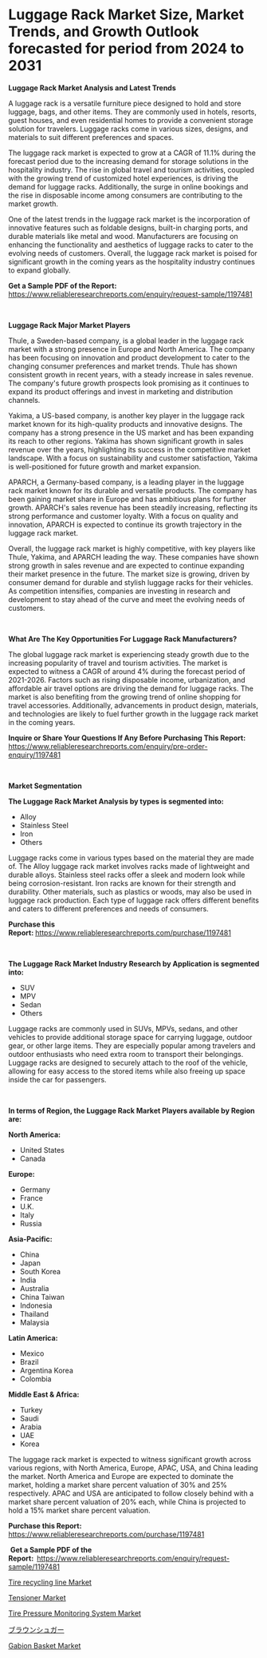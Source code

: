 <p><h1>Luggage Rack Market Size, Market Trends, and Growth Outlook forecasted for period from 2024 to 2031</h1></p><p><strong>Luggage Rack Market Analysis and Latest Trends</strong></p>
<p><p>A luggage rack is a versatile furniture piece designed to hold and store luggage, bags, and other items. They are commonly used in hotels, resorts, guest houses, and even residential homes to provide a convenient storage solution for travelers. Luggage racks come in various sizes, designs, and materials to suit different preferences and spaces.</p><p>The luggage rack market is expected to grow at a CAGR of 11.1% during the forecast period due to the increasing demand for storage solutions in the hospitality industry. The rise in global travel and tourism activities, coupled with the growing trend of customized hotel experiences, is driving the demand for luggage racks. Additionally, the surge in online bookings and the rise in disposable income among consumers are contributing to the market growth.</p><p>One of the latest trends in the luggage rack market is the incorporation of innovative features such as foldable designs, built-in charging ports, and durable materials like metal and wood. Manufacturers are focusing on enhancing the functionality and aesthetics of luggage racks to cater to the evolving needs of customers. Overall, the luggage rack market is poised for significant growth in the coming years as the hospitality industry continues to expand globally.</p></p>
<p><strong>Get a Sample PDF of the Report:&nbsp;</strong> <a href="https://www.reliableresearchreports.com/enquiry/request-sample/1197481">https://www.reliableresearchreports.com/enquiry/request-sample/1197481</a></p>
<p>&nbsp;</p>
<p><strong>Luggage Rack Major Market Players</strong></p>
<p><p>Thule, a Sweden-based company, is a global leader in the luggage rack market with a strong presence in Europe and North America. The company has been focusing on innovation and product development to cater to the changing consumer preferences and market trends. Thule has shown consistent growth in recent years, with a steady increase in sales revenue. The company's future growth prospects look promising as it continues to expand its product offerings and invest in marketing and distribution channels.</p><p>Yakima, a US-based company, is another key player in the luggage rack market known for its high-quality products and innovative designs. The company has a strong presence in the US market and has been expanding its reach to other regions. Yakima has shown significant growth in sales revenue over the years, highlighting its success in the competitive market landscape. With a focus on sustainability and customer satisfaction, Yakima is well-positioned for future growth and market expansion.</p><p>APARCH, a Germany-based company, is a leading player in the luggage rack market known for its durable and versatile products. The company has been gaining market share in Europe and has ambitious plans for further growth. APARCH's sales revenue has been steadily increasing, reflecting its strong performance and customer loyalty. With a focus on quality and innovation, APARCH is expected to continue its growth trajectory in the luggage rack market.</p><p>Overall, the luggage rack market is highly competitive, with key players like Thule, Yakima, and APARCH leading the way. These companies have shown strong growth in sales revenue and are expected to continue expanding their market presence in the future. The market size is growing, driven by consumer demand for durable and stylish luggage racks for their vehicles. As competition intensifies, companies are investing in research and development to stay ahead of the curve and meet the evolving needs of customers.</p></p>
<p>&nbsp;</p>
<p><strong>What Are The Key Opportunities For Luggage Rack Manufacturers?</strong></p>
<p><p>The global luggage rack market is experiencing steady growth due to the increasing popularity of travel and tourism activities. The market is expected to witness a CAGR of around 4% during the forecast period of 2021-2026. Factors such as rising disposable income, urbanization, and affordable air travel options are driving the demand for luggage racks. The market is also benefiting from the growing trend of online shopping for travel accessories. Additionally, advancements in product design, materials, and technologies are likely to fuel further growth in the luggage rack market in the coming years.</p></p>
<p><strong>Inquire or Share Your Questions If Any Before Purchasing This Report:</strong> <a href="https://www.reliableresearchreports.com/enquiry/pre-order-enquiry/1197481">https://www.reliableresearchreports.com/enquiry/pre-order-enquiry/1197481</a></p>
<p>&nbsp;</p>
<p><strong>Market Segmentation</strong></p>
<p><strong>The Luggage Rack Market Analysis by types is segmented into:</strong></p>
<p><ul><li>Alloy</li><li>Stainless Steel</li><li>Iron</li><li>Others</li></ul></p>
<p><p>Luggage racks come in various types based on the material they are made of. The Alloy luggage rack market involves racks made of lightweight and durable alloys. Stainless steel racks offer a sleek and modern look while being corrosion-resistant. Iron racks are known for their strength and durability. Other materials, such as plastics or woods, may also be used in luggage rack production. Each type of luggage rack offers different benefits and caters to different preferences and needs of consumers.</p></p>
<p><strong>Purchase this Report:&nbsp;</strong><a href="https://www.reliableresearchreports.com/purchase/1197481">https://www.reliableresearchreports.com/purchase/1197481</a></p>
<p>&nbsp;</p>
<p><strong>The Luggage Rack Market Industry Research by Application is segmented into:</strong></p>
<p><ul><li>SUV</li><li>MPV</li><li>Sedan</li><li>Others</li></ul></p>
<p><p>Luggage racks are commonly used in SUVs, MPVs, sedans, and other vehicles to provide additional storage space for carrying luggage, outdoor gear, or other large items. They are especially popular among travelers and outdoor enthusiasts who need extra room to transport their belongings. Luggage racks are designed to securely attach to the roof of the vehicle, allowing for easy access to the stored items while also freeing up space inside the car for passengers.</p></p>
<p>&nbsp;</p>
<p><strong>In terms of Region, the Luggage Rack Market Players available by Region are:</strong></p>
<p>
    <p> <strong> North America: </strong>
        <ul>
            <li>United States</li>
            <li>Canada</li>
        </ul>
        </p> 
    <p> <strong> Europe: </strong>
        <ul>
            <li>Germany</li>
            <li>France</li>
            <li>U.K.</li>
            <li>Italy</li>
            <li>Russia</li>
        </ul>
        </p> 
    <p> <strong> Asia-Pacific: </strong>
        <ul>
            <li>China</li>
            <li>Japan</li>
            <li>South Korea</li>
            <li>India</li>
            <li>Australia</li>
            <li>China Taiwan</li>
            <li>Indonesia</li>
            <li>Thailand</li>
            <li>Malaysia</li>
        </ul>
        </p> 
    <p> <strong> Latin America: </strong>
        <ul>
            <li>Mexico</li>
            <li>Brazil</li>
            <li>Argentina Korea</li>
            <li>Colombia</li>
        </ul>
        </p> 
    <p> <strong> Middle East & Africa: </strong>
        <ul>
            <li>Turkey</li>
            <li>Saudi</li>
            <li>Arabia</li>
            <li>UAE</li>
            <li>Korea</li>
        </ul>
    </p>
    </p>
<p><p>The luggage rack market is expected to witness significant growth across various regions, with North America, Europe, APAC, USA, and China leading the market. North America and Europe are expected to dominate the market, holding a market share percent valuation of 30% and 25% respectively. APAC and USA are anticipated to follow closely behind with a market share percent valuation of 20% each, while China is projected to hold a 15% market share percent valuation.</p></p>
<p><strong>Purchase this Report: </strong><a href="https://www.reliableresearchreports.com/purchase/1197481">https://www.reliableresearchreports.com/purchase/1197481</a></p>
<p>&nbsp;<strong>Get a Sample PDF of the Report:&nbsp;&nbsp;</strong><a href="https://www.reliableresearchreports.com/enquiry/request-sample/1197481">https://www.reliableresearchreports.com/enquiry/request-sample/1197481</a></p>
<p><strong></strong></p>
<p><p><a href="https://issuu.com/reportprime-2/docs/tire-recycling-line-market-size-2030.pptx">Tire recycling line Market</a></p><p><a href="https://github.com/Chiragrp22/Market-Research-Report-List-3/blob/main/tensioner-market.md">Tensioner Market</a></p><p><a href="https://github.com/derrinmiltonellis35gcl/Market-Research-Report-List-1/blob/main/tire-pressure-monitoring-system-market.md">Tire Pressure Monitoring System Market</a></p><p><a href="https://github.com/efcvopdgkdx128/Market-Research-Report-List-1/blob/main/4398591188111.md">ブラウンシュガー</a></p><p><a href="https://forested-sushi-9b0.notion.site/Gabion-Basket-Market-Challenges-Opportunities-and-Growth-Drivers-and-Major-Market-Players-forecas-cbb4afd1fb754cc4a8a11fe78427ed3f">Gabion Basket Market</a></p></p>